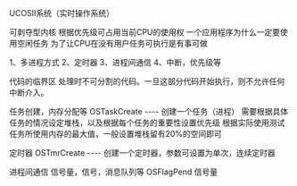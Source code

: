 UCOSII系统（实时操作系统）

可剥夺型内核   根据优先级可占用当前CPU的使用权
一个应用程序为什么一定要使用空闲任务   为了让CPU在没有用户任务可执行是有事可做




1、多进程方式
2、定时器
3、进程间通信
4、中断，优先级等

代码的临界区
处理时不可分割的代码。一旦这部分代码开始执行，则不允许任何中断介入。



任务创建，内存分配等
OSTaskCreate ---- 创建一个任务（进程） 需要根据具体任务的情况设定堆栈，以及根据每个任务的重要性设置优先级
根据实际使用测试任务所使用内存的最大值，一般设置堆栈留有20%的空间即可

定时器
OSTmrCreate ---- 创建一个定时器，参数可设置为单次，连续定时器


进程间通信
信号量，信号，消息队列等
OSFlagPend 信号量
